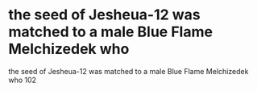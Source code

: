 # the seed of Jesheua-12 was matched to a male Blue Flame Melchizedek who

the seed of Jesheua-12 was matched to a male Blue Flame Melchizedek who
102